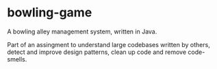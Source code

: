 # bowling-game
A bowling alley management system, written in Java.

Part of an assingment to understand large codebases written by others, detect and improve design patterns, clean up code and remove code-smells.
